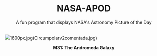 <div align="center">
  <h1>
    NASA-APOD
  </h1>
</div>
  
<div align="center">
  A fun program that displays NASA's Astronomy Picture of the Day
</div>

<br>

![](https://apod.nasa.gov/apod/image/2409/M31_HstSubaruGendler_5000.jpg)1600px.jpg)Circumpolarv2comentada.jpg)

<p align = "center">
  <b>M31: The Andromeda Galaxy</b>
</p>
